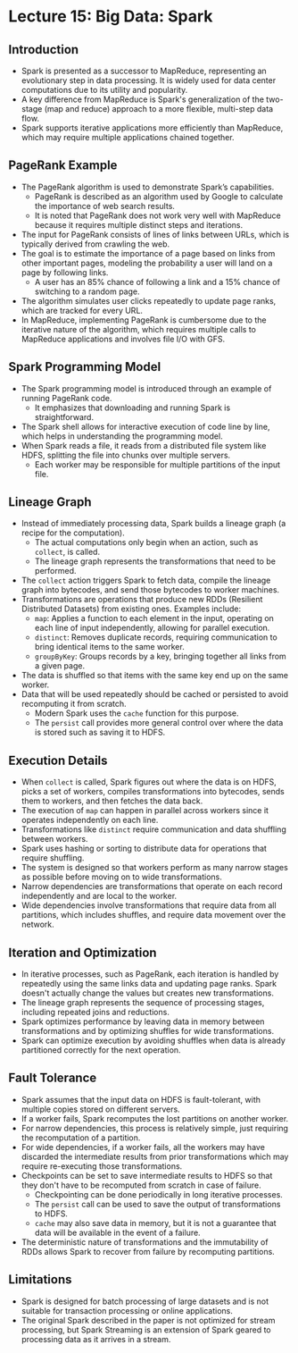 # Lecture 15: Big Data: Spark

## Introduction

- Spark is presented as a successor to MapReduce, representing an evolutionary step in data processing. It is widely used for data center computations due to its utility and popularity.
- A key difference from MapReduce is Spark's generalization of the two-stage (map and reduce) approach to a more flexible, multi-step data flow.
- Spark supports iterative applications more efficiently than MapReduce, which may require multiple applications chained together.

## PageRank Example

- The PageRank algorithm is used to demonstrate Spark’s capabilities.
  - PageRank is described as an algorithm used by Google to calculate the importance of web search results.
  - It is noted that PageRank does not work very well with MapReduce because it requires multiple distinct steps and iterations.
- The input for PageRank consists of lines of links between URLs, which is typically derived from crawling the web.
- The goal is to estimate the importance of a page based on links from other important pages, modeling the probability a user will land on a page by following links.
  - A user has an 85% chance of following a link and a 15% chance of switching to a random page.
- The algorithm simulates user clicks repeatedly to update page ranks, which are tracked for every URL.
- In MapReduce, implementing PageRank is cumbersome due to the iterative nature of the algorithm, which requires multiple calls to MapReduce applications and involves file I/O with GFS.

## Spark Programming Model

- The Spark programming model is introduced through an example of running PageRank code.
  - It emphasizes that downloading and running Spark is straightforward.
- The Spark shell allows for interactive execution of code line by line, which helps in understanding the programming model.
- When Spark reads a file, it reads from a distributed file system like HDFS, splitting the file into chunks over multiple servers.
  - Each worker may be responsible for multiple partitions of the input file.

## Lineage Graph

- Instead of immediately processing data, Spark builds a lineage graph (a recipe for the computation).
  - The actual computations only begin when an action, such as `collect`, is called.
  - The lineage graph represents the transformations that need to be performed.
- The `collect` action triggers Spark to fetch data, compile the lineage graph into bytecodes, and send those bytecodes to worker machines.
- Transformations are operations that produce new RDDs (Resilient Distributed Datasets) from existing ones. Examples include:
  - `map`: Applies a function to each element in the input, operating on each line of input independently, allowing for parallel execution.
  - `distinct`: Removes duplicate records, requiring communication to bring identical items to the same worker.
  - `groupByKey`: Groups records by a key, bringing together all links from a given page.
- The data is shuffled so that items with the same key end up on the same worker.
- Data that will be used repeatedly should be cached or persisted to avoid recomputing it from scratch.
  - Modern Spark uses the `cache` function for this purpose.
  - The `persist` call provides more general control over where the data is stored such as saving it to HDFS.

## Execution Details

- When `collect` is called, Spark figures out where the data is on HDFS, picks a set of workers, compiles transformations into bytecodes, sends them to workers, and then fetches the data back.
- The execution of `map` can happen in parallel across workers since it operates independently on each line.
- Transformations like `distinct` require communication and data shuffling between workers.
- Spark uses hashing or sorting to distribute data for operations that require shuffling.
- The system is designed so that workers perform as many narrow stages as possible before moving on to wide transformations.
- Narrow dependencies are transformations that operate on each record independently and are local to the worker.
- Wide dependencies involve transformations that require data from all partitions, which includes shuffles, and require data movement over the network.

## Iteration and Optimization

- In iterative processes, such as PageRank, each iteration is handled by repeatedly using the same links data and updating page ranks. Spark doesn't actually change the values but creates new transformations.
- The lineage graph represents the sequence of processing stages, including repeated joins and reductions.
- Spark optimizes performance by leaving data in memory between transformations and by optimizing shuffles for wide transformations.
- Spark can optimize execution by avoiding shuffles when data is already partitioned correctly for the next operation.

## Fault Tolerance

- Spark assumes that the input data on HDFS is fault-tolerant, with multiple copies stored on different servers.
- If a worker fails, Spark recomputes the lost partitions on another worker.
- For narrow dependencies, this process is relatively simple, just requiring the recomputation of a partition.
- For wide dependencies, if a worker fails, all the workers may have discarded the intermediate results from prior transformations which may require re-executing those transformations.
- Checkpoints can be set to save intermediate results to HDFS so that they don't have to be recomputed from scratch in case of failure.
  - Checkpointing can be done periodically in long iterative processes.
  - The `persist` call can be used to save the output of transformations to HDFS.
  - `cache` may also save data in memory, but it is not a guarantee that data will be available in the event of a failure.
- The deterministic nature of transformations and the immutability of RDDs allows Spark to recover from failure by recomputing partitions.

## Limitations

- Spark is designed for batch processing of large datasets and is not suitable for transaction processing or online applications.
- The original Spark described in the paper is not optimized for stream processing, but Spark Streaming is an extension of Spark geared to processing data as it arrives in a stream.

